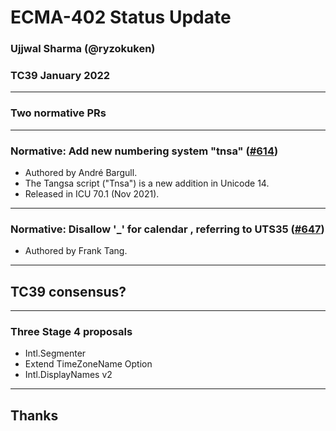 # ECMA-402 Status Update

### Ujjwal Sharma (@ryzokuken)
### TC39 January 2022

---

### Two normative PRs

---

### Normative: Add new numbering system "tnsa" ([#614])

* Authored by André Bargull.
* The Tangsa script ("Tnsa") is a new addition in Unicode 14.
* Released in ICU 70.1 (Nov 2021).

[#614]: https://github.com/tc39/ecma402/pull/614

---

### Normative: Disallow '_' for calendar , referring to UTS35 ([#647])

* Authored by Frank Tang.

[#647]: https://github.com/tc39/ecma402/pull/647

---

## TC39 consensus?

---

### Three Stage 4 proposals

* Intl.Segmenter
* Extend TimeZoneName Option
* Intl.DisplayNames v2

---

## Thanks